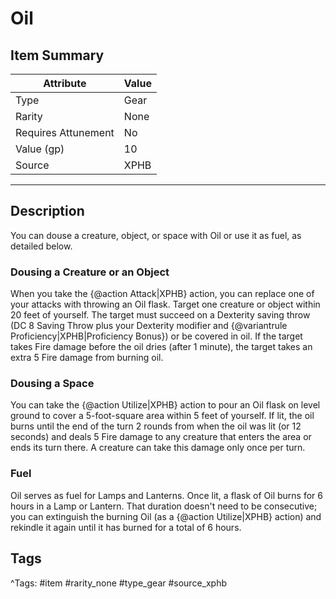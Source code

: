 # Oil

## Item Summary

| Attribute            | Value                        |
|----------------------|------------------------------|
| Type                 | Gear |
| Rarity               | None             |
| Requires Attunement  | No                |
| Value (gp)           | 10    |
| Source               | XPHB |

---

## Description

You can douse a creature, object, or space with Oil or use it as fuel, as detailed below.

### Dousing a Creature or an Object

When you take the {@action Attack|XPHB} action, you can replace one of your attacks with throwing an Oil flask. Target one creature or object within 20 feet of yourself. The target must succeed on a Dexterity saving throw (DC 8 Saving Throw plus your Dexterity modifier and {@variantrule Proficiency|XPHB|Proficiency Bonus}) or be covered in oil. If the target takes Fire damage before the oil dries (after 1 minute), the target takes an extra 5 Fire damage from burning oil.

### Dousing a Space

You can take the {@action Utilize|XPHB} action to pour an Oil flask on level ground to cover a 5-foot-square area within 5 feet of yourself. If lit, the oil burns until the end of the turn 2 rounds from when the oil was lit (or 12 seconds) and deals 5 Fire damage to any creature that enters the area or ends its turn there. A creature can take this damage only once per turn.

### Fuel

Oil serves as fuel for Lamps and Lanterns. Once lit, a flask of Oil burns for 6 hours in a Lamp or Lantern. That duration doesn't need to be consecutive; you can extinguish the burning Oil (as a {@action Utilize|XPHB} action) and rekindle it again until it has burned for a total of 6 hours.

## Tags

^Tags: #item #rarity_none #type_gear #source_xphb